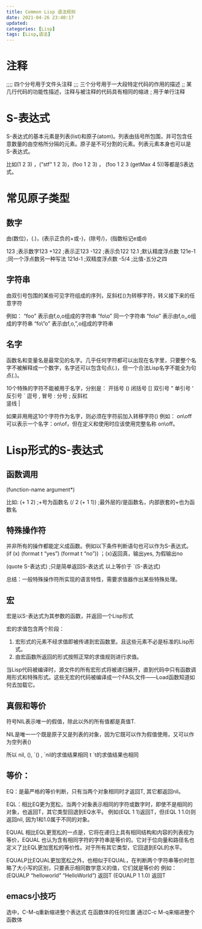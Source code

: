 ```yaml
---
title: Common Lisp 语法规则
date: 2021-04-26 23:40:17
updated:
categories: [Lisp]
tags: [Lisp,语法]
---
```

# 注释

;;;; 四个分号用于文件头注释
;;; 三个分号用于一大段特定代码的作用的描述
;; 某几行代码的功能性描述，注释与被注释的代码具有相同的缩进
; 用于单行注释

# S-表达式
<!-- more -->
S-表达式的基本元素是列表(list)和原子(atom)。列表由括号所包围，并可包含任意数量的由空格所分隔的元素。原子是不可分割的元素。列表元素本身也可以是S-表达式。

比如(1 2 3) ，(“stf” 1 2 3)，(foo 1 2 3) ， (foo 1 2 3 (getMax 4 5))等都是S表达式。

# 常见原子类型

## 数字

由(数位)，(.)，(表示正负的+或-)，(除号/)，(指数标记e或d)

123           ;表示数字123
+122        ;表示正123
-122          ;表示负122
12.1          ;默认精度浮点数
121e-1     ;同一个浮点数另一种写法
121d-1     ;双精度浮点数
-5/4           ;比值-五分之四

## 字符串

由双引号包围的某些可见字符组成的序列，反斜杠(\)为转移字符，转义接下来的任意字符

例如：
“foo”      表示由f,o,o组成的字符串
“fo\o”     同一个字符串
“fo\\o”    表示由f,o,\,o组成的字符串
“fo\”o”    表示由f,o,”,o组成的字符串

## 名字

函数名和变量名是最常见的名字。几乎任何字符都可以出现在名字里，只要整个名字不被解释成一个数字，名字还可以包含句点(.)，但一个合法Lisp名字不能全为句点(.)。

10个特殊的字符不能被用于名字，分别是：
开括号       ()
闭括号       []
双引号       “
单引号        ‘
反引号        `
逗号            ,
冒号            :
分号            ;
反斜杠        \
竖线            |

如果非用用这10个字符作为名字，则必须在字符前加入转移字符(\) 
例如：
on\\off    可以表示一个名字：on\of，但在定义和使用时应该使用完整名称
on\\off。

# Lisp形式的S-表达式

## 函数调用

(function-name argument*)

比如:
(+ 1 2)            ;+号为函数名
(/ 2 (+ 1 1))    ;最外层的/是函数名，内部嵌套的+也为函数名

## 特殊操作符

并非所有的操作都能定义成函数。例如以下条件判断语句也可以作为S-表达式。
(if (x) (format t “yes”) (format t “no”))     ；(x)返回真，输出yes, 为假输出no

(quote S-表达式)          ;只是简单返回S-表达式
以上等价于 `(S-表达式)

总结：一般特殊操作符所实现的语言特性，需要求值器作出某些特殊处理。

## 宏

宏是以S-表达式为其参数的函数，并返回一个Lisp形式

宏的求值包含两个阶段：

1. 宏形式的元素不经求值即被传递到宏函数里。且这些元素不必是标准的Lisp形式。
2. 由宏函数所返回的形式按照正常的求值规则进行求值。

当Lisp代码被编译时，源文件的所有宏形式将被递归展开，直到代码中只有函数调用形式和特殊形式。这些无宏的代码被编译成一个FASL文件——Load函数知道如何去加载它。

## 真假和等价

符号NIL表示唯一的假值，除此以外的所有值都是真值T.

NIL是唯一一个既是原子又是列表的对象，因为它既可以作为假值使用，又可以作为空列表()

所以  nil,   (),  \`() ,  \`nil的求值结果相同
 t  \`t的求值结果也相同

## **等价：** 

EQ：是最严格的等价判断，只有当两个对象相同时才返回T, 其它都返回nil。

EQL：相比EQ更为宽松，当两个对象表示相同的字符或数字时，即使不是相同的对象，也返回T，其它类型回退到EQ水平。
例如(EQL 1 1)返回T，但(EQL 1 1.0)则返回nil, 因为1和1.0属于不同的对象。

EQUAL 相比EQL更宽松的一点是，它将在递归上具有相同结构和内容的列表视为等价，EQUAL 也认为含有相同字符的字符串是等价的。它对于位向量和路径名也定义了比EQL更加宽松的等价性。对于所有其它类型，它回退到EQL的水平。

EQUALP比EQUAL更加宽松之外，也相似于EQUAL，在判断两个字符串等价时忽略了大小写的区别，只要表示相同数学意义的值，它们就是等价的
例如：
(EQUALP  “helloworld” “HelloWorld”) 返回T
(EQUALP 1 1.0) 返回T


## emacs小技巧

选中，C-M-q重新缩进整个表达式
在函数体的任何位置 通过C-c M-q来缩进整个函数体